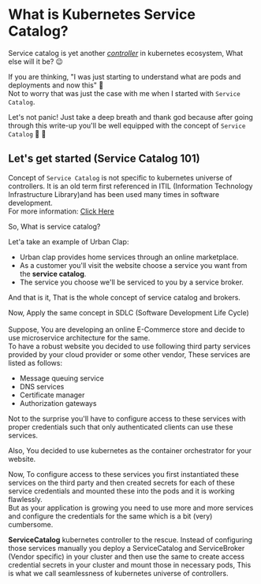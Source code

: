 # What is Kubernetes Service Catalog?

Service catalog is yet another *[controller](https://kubernetes.io/docs/concepts/architecture/controller/)* in kubernetes ecosystem, What else will it be? 😉

If you are thinking, "I was just starting to understand what are pods and deployments and now this" 🤯<br/>
Not to worry that was just the case with me when I started with `Service Catalog`.

Let's not panic! Just take a deep breath and thank god because after going through this write-up you'll be well equipped with the concept of `Service Catalog` 🎊 🎉

## Let's get started (Service Catalog 101)

Concept of `Service Catalog` is not specific to kubernetes universe of controllers. It is an old term first referenced in ITIL (Information Technology Infrastructure Library)and has been used many times in software development.<br/>
For more information: [Click Here](https://searchcio.techtarget.com/definition/IT-service-catalog)

So, What is service catalog?

Let'a take an example of Urban Clap:

* Urban clap provides home services through an online marketplace.
* As a customer you'll visit the website choose a service you want from the **service catalog**.
* The service you choose we'll be serviced to you by a service broker.

And that is it, That is the whole concept of service catalog and brokers.

Now, Apply the same concept in SDLC (Software Development Life Cycle)<br/>
<br/>Suppose, You are developing an online E-Commerce store and decide to use microservice architecture for the same.<br/>
To have a robust website you decided to use following third party services provided by your cloud provider or some other vendor, These services are listed as follows:
- Message queuing service
- DNS services 
- Certificate manager
- Authorization gateways

Not to the surprise you'll have to configure access to these services with proper credentials such that only authenticated clients can use these services.

Also, You decided to use kubernetes as the container orchestrator for your website.

Now, To configure access to these services you
first instantiated these services on the third party and then created secrets for each of these service credentials and mounted these into the pods and it is working flawlessly.<br/>
But as your application is growing you need to use more and more services and configure the credentials for the same which is a bit (very) cumbersome.

**ServiceCatalog** kubernetes controller to the rescue.
Instead of configuring those services manually you deploy a ServiceCatalog and ServiceBroker (Vendor specific) in your cluster and then use the same to create access credential secrets in your cluster and mount those in necessary pods, This is what we call seamlessness of kubernetes universe of controllers.
